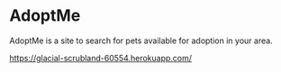 # AdoptMe

AdoptMe is a site to search for pets available for adoption in your area. 


https://glacial-scrubland-60554.herokuapp.com/
